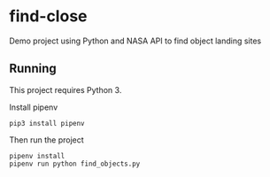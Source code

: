# find-close
Demo project using Python and NASA API to find object landing sites

## Running

This project requires Python 3. 

Install pipenv
```
pip3 install pipenv
```

Then run the project
```
pipenv install
pipenv run python find_objects.py
```
